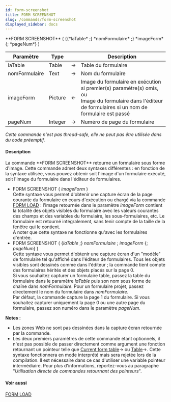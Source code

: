 ```yaml
---
id: form-screenshot
title: FORM SCREENSHOT
slug: /commands/form-screenshot
displayed_sidebar: docs
---
```


<!--REF #_command_.FORM SCREENSHOT.Syntax-->**FORM SCREENSHOT** ( {{*laTable* ;} *nomFormulaire* ;} *imageForm* {; *pageNum*} )<!-- END REF-->
<!--REF #_command_.FORM SCREENSHOT.Params-->
| Paramètre | Type |  | Description |
| --- | --- | --- | --- |
| laTable | Table | &#8594;  | Table du formulaire |
| nomFormulaire | Text | &#8594;  | Nom du formulaire |
| imageForm | Picture | &#8592; | Image du formulaire en exécution si premier(s) paramètre(s) omis, ou <br/>Image du formulaire dans l'éditeur de formulaires si un nom de formulaire est passé |
| pageNum | Integer | &#8594;  | Numéro de page du formulaire |

<!-- END REF-->

*Cette commande n'est pas thread-safe, elle ne peut pas être utilisée dans du code préemptif.*


#### Description 

<!--REF #_command_.FORM SCREENSHOT.Summary-->La commande **FORM SCREENSHOT** retourne un formulaire sous forme d'image.<!-- END REF--> Cette commande admet deux syntaxes différentes : en fonction de la syntaxe utilisée, vous pouvez obtenir soit l'image d'un formulaire exécuté, soit l'image du formulaire dans l'éditeur de formulaires.

* FORM SCREENSHOT ( *imageForm* )  
Cette syntaxe vous permet d'obtenir une capture écran de la page courante du formulaire en cours d'exécution ou chargé via la commande [FORM LOAD](form-load.md) : l'image retournée dans le paramètre *imageForm* contient la totalité des objets visibles du formulaire avec les valeurs courantes des champs et des variables du formulaire, les sous-formulaires, etc. Le formulaire est retourné intégralement, sans tenir compte de la taille de la fenêtre qui le contient.  
A noter que cette syntaxe ne fonctionne qu'avec les formulaires d'entrée.
* FORM SCREENSHOT ( {*laTable* ;} *nomFormulaire* ; *imageForm* {; *pageNum*} )  
Cette syntaxe vous permet d'obtenir une  capture écran d'un "modèle" de formulaire tel qu'affiché dans l'éditeur de formulaires. Tous les objets visibles sont dessinés comme dans l'éditeur ; la commande tient compte des formulaires hérités et des objets placés sur la page 0\.  
Si vous souhaitez capturer un formulaire table, passez la table du formulaire dans le paramètre *laTable* puis son nom sous forme de chaîne dans *nomFormulaire*. Pour un formulaire projet, passez directement le nom du formulaire dans *nomFormulaire*.  
Par défaut, la commande capture la page 1 du formulaire. Si vous souhaitez capturer uniquement la page 0 ou une autre page du formulaire, passez son numéro dans le paramètre *pageNum*.

**Notes :** 

* Les zones Web ne sont pas dessinées dans la capture écran retournée par la commande.
* Les deux premiers paramètres de cette commande étant optionnels, il n'est pas possible de passer directement comme argument une fonction retournant un pointeur telle que [Current form table](current-form-table.md)\-> ou [Table](table.md)\->. Cette syntaxe fonctionnera en mode interprété mais sera rejetée lors de la compilation. Il est nécessaire dans ce cas d'utiliser une variable pointeur intermédiaire. Pour plus d'informations, reportez-vous au paragraphe "*Utilisation directe de commandes retournant des pointeurs*".

#### Voir aussi 

[FORM LOAD](form-load.md)  
